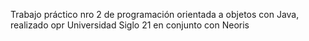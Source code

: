 Trabajo práctico nro 2 de programación orientada a objetos con Java, realizado opr Universidad Siglo 21 en conjunto con Neoris
